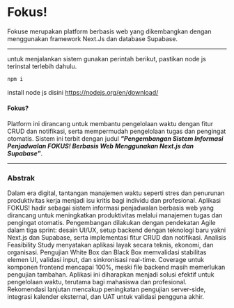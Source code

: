 # Fokus!

Fokuse merupakan platform berbasis web yang dikembangkan dengan menggunakan framework Next.Js dan database Supabase.

---

untuk menjalankan sistem gunakan perintah berikut, pastikan node js terinstal terlebih dahulu.

```bash
npm i
```

install node js disini https://nodejs.org/en/download/

#### Fokus?

Platform ini dirancang untuk membantu pengelolaan waktu dengan fitur CRUD dan notifikasi, serta mempermudah pengelolaan tugas dan pengingat otomatis. Sistem ini terbit dengan judul _**"Pengembangan Sistem Informasi Penjadwalan FOKUS! Berbasis Web Menggunakan Next.js dan Supabase"**_.

---

### Abstrak

Dalam era digital, tantangan manajemen waktu seperti stres dan penurunan produktivitas kerja menjadi isu kritis bagi individu dan profesional. Aplikasi FOKUS! hadir sebagai sistem informasi penjadwalan berbasis web yang dirancang untuk meningkatkan produktivitas melalui manajemen tugas dan pengingat otomatis. Pengembangan dilakukan dengan pendekatan Agile dalam tiga sprint: desain UI/UX, setup backend dengan teknologi baru yakni Next.js dan Supabase, serta implementasi fitur CRUD dan notifikasi. Analisis Feasibility Study menyatakan aplikasi layak secara teknis, ekonomi, dan organisasi. Pengujian White Box dan Black Box memvalidasi stabilitas elemen UI, validasi input, dan sinkronisasi real-time. Coverage untuk komponen frontend mencapai 100%, meski file backend masih memerlukan pengujian tambahan. Aplikasi ini diharapkan menjadi solusi efektif untuk pengelolaan waktu, terutama bagi mahasiswa dan profesional. Rekomendasi lanjutan mencakup peningkatan pengujian server-side, integrasi kalender eksternal, dan UAT untuk validasi pengguna akhir.
